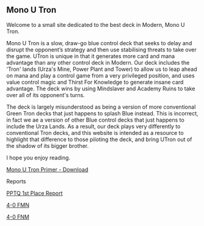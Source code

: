 ## Mono U Tron


Welcome to a small site dedicated to the best deck in Modern, Mono U Tron.


Mono U Tron is a slow, draw-go blue control deck that seeks to delay and disrupt the opponent’s strategy and then use stabilising threats to take over the game. UTron is unique in that it generates more card and mana advantage than any other control deck in Modern. Our deck includes the 'Tron' lands (Urza's Mine, Power Plant and Tower) to allow us to leap ahead on mana and play a control game from a very privileged position, and uses value control magic and Thirst For Knowledge to generate insane card advantage. The deck wins by using Mindslaver and Academy Ruins to take over all of its opponent's turns.

The deck is largely misunderstood as being a version of more conventional Green Tron decks that just happens to splash Blue instead. This is incorrect, in fact we ae a version of other Blue control decks that just happens to include the Urza Lands. As a result, our deck plays very differently to conventional Tron decks, and this website is intended as a resource to highlight that difference to those piloting the deck, and bring UTron out of the shadow of its bigger brother.

I hope you enjoy reading.

<a href="https://raw.githubusercontent.com/TKOS7/Mono-U-Tron/master/Primer - Mono U Tron v1.1.pdf" download>Mono U Tron Primer - Download</a>

Reports

<a href="https://www.reddit.com/r/ModernMagic/comments/9em2io/report_pptq_first_place_with_mono_blue_tron/"> PPTQ 1st Place Report</a>

<a href="https://www.reddit.com/r/ModernMagic/comments/8lhz9k/40_last_night_with_mono_u_tron/"> 4-0 FMN</a>

<a href="https://www.reddit.com/r/TronMTG/comments/8b14z6/u_went_40_last_fnm/"> 4-0 FNM</a>

